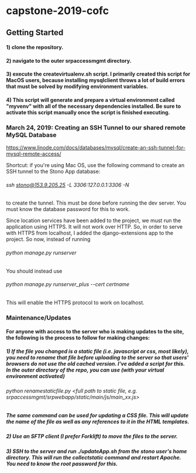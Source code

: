 # capstone-2019-cofc
## Getting Started
#### 1) clone the repository.
#### 2) navigate to the outer srpaccessmgmt directory. 
#### 3) execute the createvirtualenv.sh script. I primarily created this script for MacOS users, because installing mysqlclient throws a lot of build errors that must be solved by modifying environment variables. 
#### 4) This script will generate and prepare a virtual environment called "myvenv" with all of the necessary dependencies installed. Be sure to activate this script manually once the script is finished executing. 

### March 24, 2019: Creating an SSH Tunnel to our shared remote MySQL Database
https://www.linode.com/docs/databases/mysql/create-an-ssh-tunnel-for-mysql-remote-access/

Shortcut: if you're using Mac OS, use the following command to create an SSH tunnel to the Stono App database: 

###### ssh stono@153.9.205.25 -L 3306:127.0.0.1:3306 -N

to create the tunnel. This must be done before running the dev server. You must know the database password for this to work. 

Since location services have been added to the project, we must run the application using HTTPS. It will not work over HTTP. So, in order to serve with HTTPS from localhost, I added the django-extensions app to the project. So now, instead of running 

###### python manage.py runserver

You should instead use

###### python manage.py runserver_plus --cert certname

This will enable the HTTPS protocol to work on localhost. 


### Maintenance/Updates

#### For anyone with access to the server who is making updates to the site, the following is the process to follow for making changes: 
##### 1) If the file you changed is a static file (i.e. javascript or css, most likely), you need to rename that file before uploading to the server so that users' browsers do not use the old cached version. I've added a script for this. In the outer directory of the repo, you can use (with your virtual environment activated) 
###### python renamestaticfile.py <full path to static file, e.g. srpaccessmgmt/srpwebapp/static/main/js/main_xx.js>
##### The same command can be used for updating a CSS file. This will update the name of the file as well as any references to it in the HTML templates.

##### 2) Use an SFTP client (I prefer Forklift) to move the files to the server. 
##### 3) SSH to the server and run ./updateApp.sh from the stono user's home directory. This will run the collectstatic command and restart Apache. You need to know the root password for this. 
